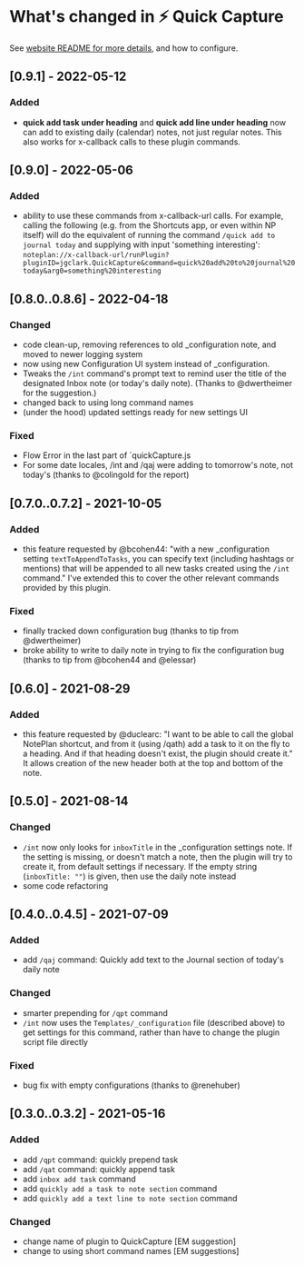 # What's changed in ⚡️ Quick Capture
See [website README for more details](https://github.com/NotePlan/plugins/tree/main/jgclark.QuickCapture), and how to configure.
## [0.9.1] - 2022-05-12
### Added
- **quick add task under heading** and **quick add line under heading** now can add to existing daily (calendar) notes, not just regular notes. This also works for x-callback calls to these plugin commands.

## [0.9.0] - 2022-05-06
### Added
- ability to use these commands from x-callback-url calls. For example, calling the following (e.g. from the  Shortcuts app, or even within NP itself) will do the equivalent of running the command `/quick add to journal today` and supplying with input 'something interesting': `noteplan://x-callback-url/runPlugin?pluginID=jgclark.QuickCapture&command=quick%20add%20to%20journal%20today&arg0=something%20interesting`

## [0.8.0..0.8.6] - 2022-04-18
### Changed
- code clean-up, removing references to old _configuration note, and moved to newer logging system
- now using new Configuration UI system instead of _configuration.
- Tweaks the `/int` command's prompt text to remind user the title of the designated Inbox note (or today's daily note). (Thanks to @dwertheimer for the suggestion.)
- changed back to using long command names
- (under the hood) updated settings ready for new settings UI

### Fixed
- Flow Error in the last part of `quickCapture.js
- For some date locales, /int and /qaj were adding to tomorrow's note, not today's (thanks to @colingold for the report)

## [0.7.0..0.7.2] - 2021-10-05
### Added
- this feature requested by @bcohen44: "with a new _configuration setting `textToAppendToTasks`, you can specify text (including hashtags or mentions) that will be appended to all new tasks created using the `/int` command." I've extended this to cover the other relevant commands provided by this plugin.

### Fixed
- finally tracked down configuration bug (thanks to tip from @dwertheimer)
- broke ability to write to daily note in trying to fix the configuration bug (thanks to tip from @bcohen44 and @elessar)

## [0.6.0] - 2021-08-29
### Added
- this feature requested by @duclearc: "I want to be able to call the global NotePlan shortcut, and from it (using /qath) add a task to it on the fly to a heading. And if that heading doesn't exist, the plugin should create it." It allows creation of the new header both at the top and bottom of the note.

## [0.5.0] - 2021-08-14
### Changed
- `/int` now only looks for `inboxTitle` in the _configuration settings note. If the setting is missing, or doesn't match a note, then the plugin will try to create it, from default settings if necessary. If the empty string (`inboxTitle: ""`) is given, then use the daily note instead 
- some code refactoring

## [0.4.0..0.4.5] - 2021-07-09
### Added
- add `/qaj` command: Quickly add text to the Journal section of today's daily note

### Changed
- smarter prepending for `/qpt` command
- `/int`  now uses the `Templates/_configuration` file (described above) to get settings for this command, rather than have to change the plugin script file directly

### Fixed
- bug fix with empty configurations (thanks to @renehuber)

## [0.3.0..0.3.2] - 2021-05-16
### Added
- add `/qpt` command: quickly prepend task
- add `/qat` command: quickly append task
- add `inbox add task` command
- add `quickly add a task to note section` command
- add `quickly add a text line to note section` command

### Changed
- change name of plugin to QuickCapture [EM suggestion]
- change to using short command names [EM suggestions]
